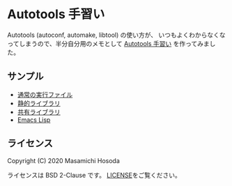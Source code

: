 # Autotools 手習い

Autotools (autoconf, automake, libtool) の使い方が、
いつもよくわからなくなってしまうので、半分自分用のメモとして
[Autotools 手習い](https://github.com/trueroad/autotools-practice)
を作ってみました。

## サンプル

* [通常の実行ファイル](./executable-bin/)
* [静的ライブラリ](./static-lib/)
* [共有ライブラリ](./shared-lib/)
* [Emacs Lisp](./emacs-lisp/)

## ライセンス

Copyright (C) 2020 Masamichi Hosoda

ライセンスは BSD 2-Clause です。
[LICENSE](./LICENSE)をご覧ください。
